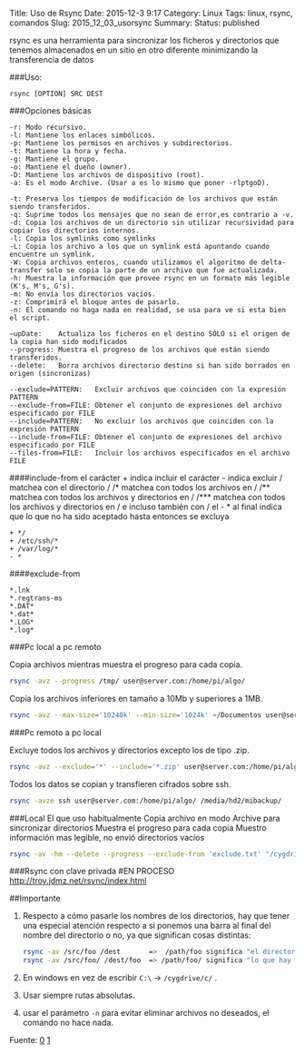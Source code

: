 Title: Uso de Rsync
Date: 2015-12-3 9:17
Category: Linux
Tags: linux, rsync, comandos
Slug: 2015_12_03_usorsync
Summary:
Status: published


rsync es una herramienta para sincronizar los ficheros y directorios que tenemos almacenados en un sitio en otro diferente minimizando la transferencia de datos

###Uso:

`rsync [OPTION] SRC DEST`

###Opciones básicas
```
-r: Modo recursivo.
-l: Mantiene los enlaces simbólicos.
-p: Mantiene los permisos en archivos y subdirectorios.
-t: Mantiene la hora y fecha.
-g: Mantiene el grupo.
-o: Mantiene el dueño (owner).
-D: Mantiene los archivos de dispositivo (root).
-a: Es el modo Archive. (Usar a es lo mismo que poner -rlptgoD).

-t: Preserva los tiempos de modificación de los archivos que están siendo transferidos.
-q: Suprime todos los mensajes que no sean de error,es contrario a -v.
-d: Copia los archivos de un directorio sin utilizar recursividad para copiar los directorios internos.
-l: Copia los symlinks como symlinks
-L: Copia los archivo a los que un symlink está apuntando cuando encuentre un symlink.
-W: Copia archivos enteros, cuando utilizamos el algoritmo de delta-transfer solo se copia la parte de un archivo que fue actualizada.
-h: Muestra la información que provee rsync en un formato más legible (K's, M's, G's). 
-m: No envía los directorios vacíos.
-z: Comprimirá el bloque antes de pasarlo.
-n: El comando no haga nada en realidad, se usa para ve si esta bien el script.

–upDate:    Actualiza los ficheros en el destino SÓLO si el origen de la copia han sido modificados
--progress: Muestra el progreso de los archivos que están siendo transferidos.
--delete:   Borra archivos directorio destino si han sido borrados en origen (sincronizas)

--exclude=PATTERN:   Excluir archivos que coinciden con la expresión PATTERN
--exclude-from=FILE: Obtener el conjunto de expresiones del archivo especificado por FILE
--include=PATTERN:   No excluir los archivos que coinciden con la expresión PATTERN
--include-from=FILE: Obtener el conjunto de expresiones del archivo especificado por FILE
--files-from=FILE:   Incluir los archivos especificados en el archivo FILE

```

####include-from
    el carácter + indica incluir
    el carácter - indica excluir
    / matchea con el directorio /
    /* matchea con todos los archivos en /
    /** matchea con todos los archivos y directorios en /
    /*** matchea con todos los archivos y directorios en / e incluso también con /
    el - * al final indica que lo que no ha sido aceptado hasta entonces se excluya

```
+ */
+ /etc/ssh/*
+ /var/log/*
- *
```
####exclude-from
```
*.lnk
*.regtrans-ms
*.DAT*
*.dat*
*.LOG*
*.log*
```

###Pc local a pc remoto

Copia archivos mientras muestra el progreso para cada copia.
```bash
rsync -avz --progress /tmp/ user@server.com:/home/pi/algo/
```

Copia los archivos inferiores en tamaño a 10Mb y superiores a 1MB.
```bash
rsync -avz --max-size='10240k' --min-size='1024k' ~/Documentos user@server.com:/home/pi/algo/`
```

###Pc remoto a pc local

Excluye todos los archivos y directorios excepto los de tipo .zip.
```bash
rsync -avz --exclude='*' --include='*.zip' user@server.com:/home/pi/algo/ /media/hd2/mibackup
```
 
Todos los datos se copian y transfieren cifrados sobre ssh.
```bash
rsync -avze ssh user@server.com:/home/pi/algo/ /media/hd2/mibackup/
```

###Local
El que uso habitualmente
Copia archivo en modo Archive para sincronizar directorios
Muestra el progreso para cada copia
Muestro información mas legible, no envió directorios vacíos
```bash
rsync -av -hm --delete --progress --exclude-from 'exclude.txt' "/cygdrive/c/Users/" /cygdrive/l/BackUp/
```


###Rsync con clave privada
#EN PROCESO
http://troy.jdmz.net/rsync/index.html

##Importante
1. Respecto a cómo pasarle los nombres de los directorios, hay que tener una especial atención respecto a si ponemos una barra al final del nombre del directorio o no, ya que significan cosas distintas:

    ```bash
    rsync -av /src/foo /dest       =>  /path/foo significa "el directorio foo"
    rsync -av /src/foo/ /dest/foo  => /path/foo/ significa "lo que hay dentro de foo"
    ```

2. En windows en vez de escribir `C:\`  -> `/cygdrive/c/` .

3. Usar siempre rutas absolutas.

4. usar el parámetro `-n` para evitar eliminar archivos no deseados, el comando no hace nada.

Fuente: [0][0] [1][1]

[0]: http://blog.elhacker.net/2014/02/ejemplos-rsync-para-hacer-copias-de-seguridad-remotas-backup.html
[1]: http://www.vicente-navarro.com/blog/2008/01/13/backups-con-rsync/